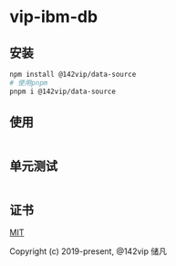 # vip-ibm-db
## 安装

```bash
npm install @142vip/data-source
# 使用pnpm
pnpm i @142vip/data-source
```

## 使用

```ts

```


## 单元测试

```ts

```


## 证书

[MIT](https://opensource.org/license/MIT)

Copyright (c) 2019-present, @142vip 储凡

